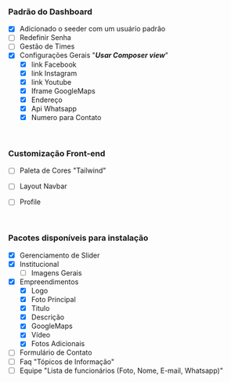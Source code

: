 ### Padrão do Dashboard
- [x] Adicionado o seeder com um usuário padrão
- [ ] Redefinir Senha
- [ ] Gestão de Times
- [x] Configurações Gerais "***Usar Composer view***"
    - [x] link Facebook
    - [x] link Instagram
    - [x] link Youtube
    - [x] Iframe GoogleMaps
    - [x] Endereço
    - [x] Api Whatsapp
    - [x] Numero para Contato

<br>

### Customização Front-end
- [ ] Paleta de Cores "Tailwind"
- [ ] Layout Navbar
- [ ] Profile


<br>

### Pacotes disponíveis para instalação
- [x] Gerenciamento de Slider
- [x] Institucional
    - [ ] Imagens Gerais
- [x] Empreendimentos
    - [x] Logo
    - [x] Foto Principal
    - [x] Titulo
    - [x] Descrição
    - [x] GoogleMaps
    - [x] Vídeo
    - [x] Fotos Adicionais
- [ ] Formulário de Contato
- [ ] Faq "Tópicos de Informação"
- [ ] Equipe "Lista de funcionários (Foto, Nome, E-mail, Whatsapp)"